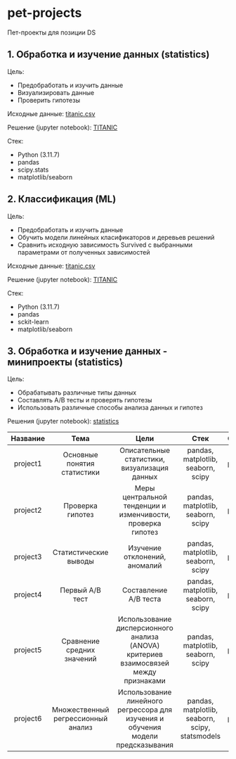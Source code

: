 # pet-projects
Пет-проекты для позиции DS

## 1. Обработка и изучение данных (statistics)
Цель:
* Предобработать и изучить данные
* Визуализировать данные
* Проверить гипотезы

Исходные данные: [titanic.csv](https://www.kaggle.com/c/titanic/data)

Решение (jupyter notebook): [TITANIC](https://github.com/olgavs69/pet-projects/blob/main/titanic/titanic_review.ipynb)

Стек: 
* Python (3.11.7)
* pandas
* scipy.stats
* matplotlib/seaborn

## 2. Классификация (ML)
Цель:
* Предобработать и изучить данные
* Обучить модели линейных класификаторов и деревьев решений
* Сравнить исходную зависимость Survived с выбранными параметрами от полученных зависимостей

Исходные данные: [titanic.csv](https://www.kaggle.com/c/titanic/data)

Решение (jupyter notebook): [TITANIC](https://github.com/olgavs69/pet-projects/tree/main/titanic/titanic.ipynb)

Стек: 
* Python (3.11.7)
* pandas
* sckit-learn
* matplotlib/seaborn

## 3. Обработка и изучение данных - минипроекты (statistics)

Цель:
* Обрабатывать различные типы данных
* Составлять A/B тесты и проверять гипотезы
* Использовать различные способы анализа данных и гипотез
  
Решения (jupyter notebook): [statistics](https://github.com/olgavs69/analytic_karpov/tree/main/статистика)


| **Название** | **Тема** | **Цели** | **Стек**   | **Ссылка** |
| :---:   | :---: | :---: |  :---: |  :---: | 
| project1                 | Основные понятия статистики                                          | Описательные статистики, визуализация данных                                                                                                                               | pandas, matplotlib, seaborn, scipy                                                             | [project1](https://github.com/olgavs69/analytic_karpov/blob/main/статистика/project1.ipynb)                                                                                            |
| project2                 | Проверка гипотез                                                     | Меры центральной тенденции и изменчивости, проверка гипотез                                                                                                                | pandas, matplotlib, seaborn, scipy                                                             | [project2](https://github.com/olgavs69/analytic_karpov/blob/main/статистика/project2.ipynb)                                                                                            |
| project3                 | Статистические выводы                                                | Изучение отклонений, аномалий                                                                                                                                              | pandas, matplotlib, seaborn, scipy                                                             | [project3](https://github.com/olgavs69/analytic_karpov/blob/main/статистика/project3.ipynb)                                                                                            |
| project4                 | Первый A/B тест                                                      | Составление A/B теста                                                                                                                                                      | pandas, matplotlib, seaborn, scipy                                                             | [project4](https://github.com/olgavs69/analytic_karpov/blob/main/статистика/project4.ipynb)                                                                                            |
| project5                 | Сравнение средних значений                                           | Использование дисперсионного анализа (ANOVA) критериев взаимосвязей между признаками                                                                                      | pandas, matplotlib, seaborn, scipy                                                             | [project5](https://github.com/olgavs69/analytic_karpov/blob/main/статистика/project5.ipynb)                                                                                            |
| project6                 | Множественный регрессионный анализ                                   | Использование линейного регрессора для изучения и обучения модели предсказывания                                                                                           | pandas, matplotlib, seaborn, scipy, statsmodels                                                | [project6](https://github.com/olgavs69/analytic_karpov/blob/main/статистика/project6.ipynb)                                                                                            |


